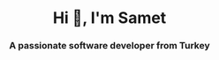 <h1 align="center">Hi 👋, I'm Samet</h1>
<h3 align="center">A passionate software developer from Turkey</h3>
